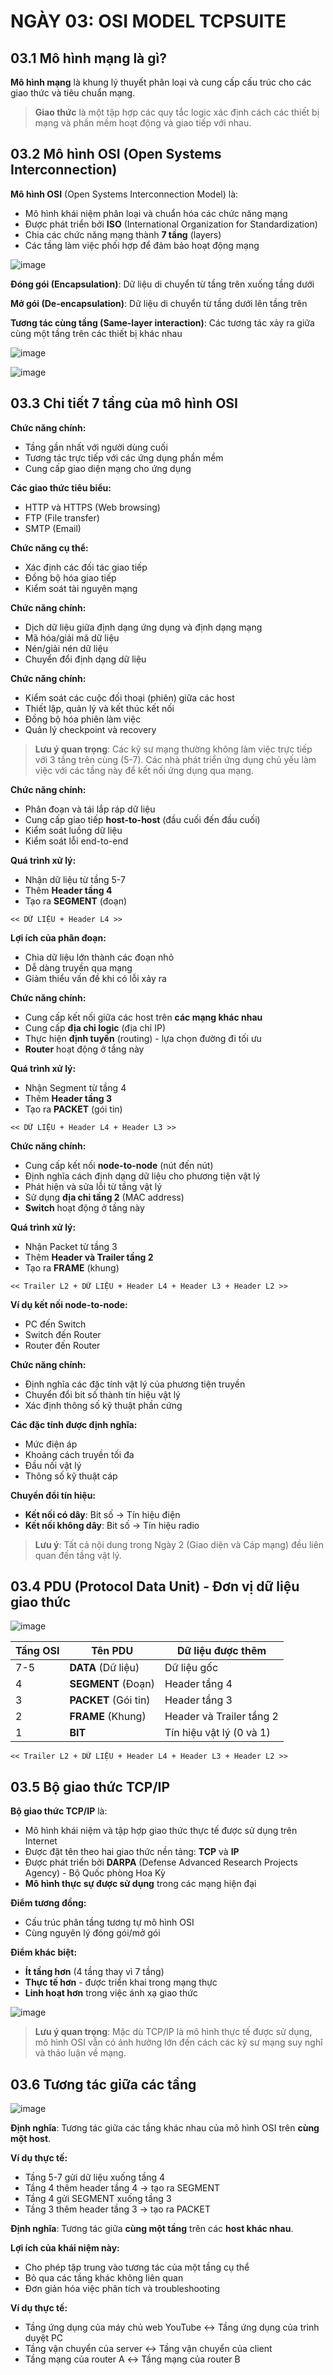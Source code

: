 # NGÀY 03: OSI MODEL TCPSUITE

## 03.1 Mô hình mạng là gì?
**Mô hình mạng** là khung lý thuyết phân loại và cung cấp cấu trúc cho các giao thức và tiêu chuẩn mạng.

> **Giao thức** là một tập hợp các quy tắc logic xác định cách các thiết bị mạng và phần mềm hoạt động và giao tiếp với nhau.

## 03.2 Mô hình OSI (Open Systems Interconnection)

**Mô hình OSI** (Open Systems Interconnection Model) là:
- Mô hình khái niệm phân loại và chuẩn hóa các chức năng mạng
- Được phát triển bởi **ISO** (International Organization for Standardization)
- Chia các chức năng mạng thành **7 tầng** (layers)
- Các tầng làm việc phối hợp để đảm bảo hoạt động mạng

![image](https://github.com/psaumur/CCNA/assets/106411237/bbf46de2-e025-4ddd-b52b-614b280598da)

**Đóng gói (Encapsulation)**: Dữ liệu di chuyển từ tầng trên xuống tầng dưới

**Mở gói (De-encapsulation)**: Dữ liệu di chuyển từ tầng dưới lên tầng trên

**Tương tác cùng tầng (Same-layer interaction)**: Các tương tác xảy ra giữa cùng một tầng trên các thiết bị khác nhau

![image](https://github.com/psaumur/CCNA/assets/106411237/b7cf4900-993c-49f0-b6ea-70f4f0719633)

![image](https://github.com/psaumur/CCNA/assets/106411237/01f532f6-b636-4b7c-99d0-a67f7e483a99)

## 03.3 Chi tiết 7 tầng của mô hình OSI

**Chức năng chính:**
- Tầng gần nhất với người dùng cuối
- Tương tác trực tiếp với các ứng dụng phần mềm
- Cung cấp giao diện mạng cho ứng dụng

**Các giao thức tiêu biểu:**
- HTTP và HTTPS (Web browsing)
- FTP (File transfer)
- SMTP (Email)

**Chức năng cụ thể:**
- Xác định các đối tác giao tiếp
- Đồng bộ hóa giao tiếp
- Kiểm soát tài nguyên mạng

**Chức năng chính:**
- Dịch dữ liệu giữa định dạng ứng dụng và định dạng mạng
- Mã hóa/giải mã dữ liệu
- Nén/giải nén dữ liệu
- Chuyển đổi định dạng dữ liệu

**Chức năng chính:**
- Kiểm soát các cuộc đối thoại (phiên) giữa các host
- Thiết lập, quản lý và kết thúc kết nối
- Đồng bộ hóa phiên làm việc
- Quản lý checkpoint và recovery

> **Lưu ý quan trọng**: Các kỹ sư mạng thường không làm việc trực tiếp với 3 tầng trên cùng (5-7). Các nhà phát triển ứng dụng chủ yếu làm việc với các tầng này để kết nối ứng dụng qua mạng.

**Chức năng chính:**
- Phân đoạn và tái lắp ráp dữ liệu
- Cung cấp giao tiếp **host-to-host** (đầu cuối đến đầu cuối)
- Kiểm soát luồng dữ liệu
- Kiểm soát lỗi end-to-end

**Quá trình xử lý:**
- Nhận dữ liệu từ tầng 5-7
- Thêm **Header tầng 4**
- Tạo ra **SEGMENT** (đoạn)

```
<< DỮ LIỆU + Header L4 >>
```

**Lợi ích của phân đoạn:**
- Chia dữ liệu lớn thành các đoạn nhỏ
- Dễ dàng truyền qua mạng
- Giảm thiểu vấn đề khi có lỗi xảy ra

**Chức năng chính:**
- Cung cấp kết nối giữa các host trên **các mạng khác nhau**
- Cung cấp **địa chỉ logic** (địa chỉ IP)
- Thực hiện **định tuyến** (routing) - lựa chọn đường đi tối ưu
- **Router** hoạt động ở tầng này

**Quá trình xử lý:**
- Nhận Segment từ tầng 4
- Thêm **Header tầng 3**
- Tạo ra **PACKET** (gói tin)

```
<< DỮ LIỆU + Header L4 + Header L3 >>
```

**Chức năng chính:**
- Cung cấp kết nối **node-to-node** (nút đến nút)
- Định nghĩa cách định dạng dữ liệu cho phương tiện vật lý
- Phát hiện và sửa lỗi từ tầng vật lý
- Sử dụng **địa chỉ tầng 2** (MAC address)
- **Switch** hoạt động ở tầng này

**Quá trình xử lý:**
- Nhận Packet từ tầng 3
- Thêm **Header và Trailer tầng 2**
- Tạo ra **FRAME** (khung)

```
<< Trailer L2 + DỮ LIỆU + Header L4 + Header L3 + Header L2 >>
```

**Ví dụ kết nối node-to-node:**
- PC đến Switch
- Switch đến Router  
- Router đến Router

**Chức năng chính:**
- Định nghĩa các đặc tính vật lý của phương tiện truyền
- Chuyển đổi bit số thành tín hiệu vật lý
- Xác định thông số kỹ thuật phần cứng

**Các đặc tính được định nghĩa:**
- Mức điện áp
- Khoảng cách truyền tối đa
- Đầu nối vật lý
- Thông số kỹ thuật cáp

**Chuyển đổi tín hiệu:**
- **Kết nối có dây**: Bit số → Tín hiệu điện
- **Kết nối không dây**: Bit số → Tín hiệu radio

> **Lưu ý**: Tất cả nội dung trong Ngày 2 (Giao diện và Cáp mạng) đều liên quan đến tầng vật lý.

## 03.4 PDU (Protocol Data Unit) - Đơn vị dữ liệu giao thức
![image](https://github.com/psaumur/CCNA/assets/106411237/9b885a51-91cd-4fe6-b1be-e7fa7aa220b5)

| Tầng OSI | Tên PDU | Dữ liệu được thêm |
|----------|---------|-------------------|
| 7-5 | **DATA** (Dữ liệu) | Dữ liệu gốc |
| 4 | **SEGMENT** (Đoạn) | Header tầng 4 |
| 3 | **PACKET** (Gói tin) | Header tầng 3 |
| 2 | **FRAME** (Khung) | Header và Trailer tầng 2 |
| 1 | **BIT** | Tín hiệu vật lý (0 và 1) |

```
<< Trailer L2 + DỮ LIỆU + Header L4 + Header L3 + Header L2 >>
```

## 03.5 Bộ giao thức TCP/IP

**Bộ giao thức TCP/IP** là:
- Mô hình khái niệm và tập hợp giao thức thực tế được sử dụng trên Internet
- Được đặt tên theo hai giao thức nền tảng: **TCP** và **IP**
- Được phát triển bởi **DARPA** (Defense Advanced Research Projects Agency) - Bộ Quốc phòng Hoa Kỳ
- **Mô hình thực sự được sử dụng** trong các mạng hiện đại

**Điểm tương đồng:**
- Cấu trúc phân tầng tương tự mô hình OSI
- Cùng nguyên lý đóng gói/mở gói

**Điểm khác biệt:**
- **Ít tầng hơn** (4 tầng thay vì 7 tầng)
- **Thực tế hơn** - được triển khai trong mạng thực
- **Linh hoạt hơn** trong việc ánh xạ giao thức

![image](https://github.com/psaumur/CCNA/assets/106411237/e9593c06-46a3-4ff9-aa01-863e0aeb5df3)

> **Lưu ý quan trọng**: Mặc dù TCP/IP là mô hình thực tế được sử dụng, mô hình OSI vẫn có ảnh hưởng lớn đến cách các kỹ sư mạng suy nghĩ và thảo luận về mạng.

## 03.6 Tương tác giữa các tầng
![image](https://github.com/psaumur/CCNA/assets/106411237/372c45a0-bb3e-4342-af2b-79d3606384ec)

**Định nghĩa**: Tương tác giữa các tầng khác nhau của mô hình OSI trên **cùng một host**.

**Ví dụ thực tế:**
- Tầng 5-7 gửi dữ liệu xuống tầng 4
- Tầng 4 thêm header tầng 4 → tạo ra SEGMENT
- Tầng 4 gửi SEGMENT xuống tầng 3
- Tầng 3 thêm header tầng 3 → tạo ra PACKET

**Định nghĩa**: Tương tác giữa **cùng một tầng** trên các **host khác nhau**.

**Lợi ích của khái niệm này:**
- Cho phép tập trung vào tương tác của một tầng cụ thể
- Bỏ qua các tầng khác không liên quan
- Đơn giản hóa việc phân tích và troubleshooting

**Ví dụ thực tế:**
- Tầng ứng dụng của máy chủ web YouTube ↔ Tầng ứng dụng của trình duyệt PC
- Tầng vận chuyển của server ↔ Tầng vận chuyển của client
- Tầng mạng của router A ↔ Tầng mạng của router B